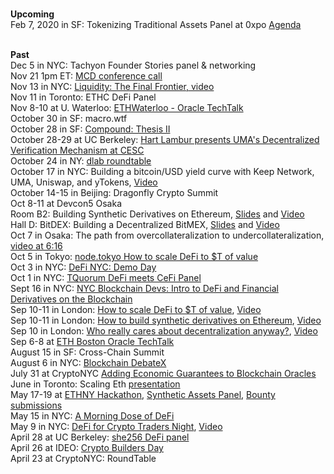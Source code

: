 <br><b>Upcoming</b>
<br>Feb 7, 2020 in SF: Tokenizing Traditional Assets Panel at 0xpo [Agenda](https://www.0xpo.com/)


<br><b>Past</b>
<br>Dec 5 in NYC: Tachyon Founder Stories panel & networking
<br>Nov 21 1pm ET: [MCD conference call](https://www.youtube.com/watch?v=BcQKQGB13s4#action=share)
<br>Nov 13 in NYC: [Liquidity: The Final Frontier, video](https://drive.google.com/file/d/1OlHolwkkot1OtZe40wSNVBYTe7aKpITo/view)
<br>Nov 11 in Toronto: ETHC DeFi Panel
<br>Nov 8-10 at U. Waterloo: [ETHWaterloo - Oracle TechTalk](https://www.youtube.com/watch?v=9tmAygPYriI&list=PLXzKMXK2aHh5MUIMJNzVQ4DevyRmrAGE0&index=45)
<br>October 30 in SF: macro.wtf
<br>October 28 in SF: [Compound: Thesis II](https://www.eventbrite.com/e/compound-thesis-ii-tickets-74043679639)
<br>October 28-29 at UC Berkeley: [Hart Lambur presents UMA's Decentralized Verification Mechanism at CESC](https://cesc.io)
<br>October 24 in NY: [dlab roundtable](https://www.eventbrite.com/e/dlab-deep-dives-tickets-75203047339)
<br>October 17 in NYC: Building a bitcoin/USD yield curve with Keep Network, UMA, Uniswap, and yTokens, [Video](https://youtu.be/5Ky78wFFHjk)
<br>October 14-15 in Beijing: Dragonfly Crypto Summit
<br>Oct 8-11 at Devcon5 Osaka
<br>Room B2: Building Synthetic Derivatives on Ethereum, [Slides](https://docs.google.com/presentation/d/1syx5UmERftHfuiLeuSatI-GZGMIkkSPggRpNaDxDjkU/edit?usp=sharing) and [Video](https://www.youtube.com/watch?v=TjeB27zIn4g)
<br>Hall D: BitDEX: Building a Decentralized BitMEX, [Slides](https://docs.google.com/presentation/d/19SuDaniZD7alZVsPDHIIpHBVKRJfMe9bRFVnBqqIoJA/edit?usp=sharing) and [Video](https://www.youtube.com/watch?v=4Uwznzfne1w)
<br>Oct 7 in Osaka: The path from overcollateralization to undercollateralization, [video at 6:16](https://youtu.be/M8fBFhi-EE0)
<br> Oct 5 in Tokyo: [node.tokyo How to scale DeFi to $T of value](https://nodetokyo.jp/schedule/)
<br>Oct 3 in NYC: [DeFi NYC: Demo Day](https://www.meetup.com/DeFiNYC/events/265090673/)
<br>Oct 1 in NYC: [TQuorum DeFi meets CeFi Panel](http://tquorum.com/)
<br>Sept 16 in NYC: [NYC Blockchain Devs: Intro to DeFi and Financial Derivatives on the Blockchain](https://www.meetup.com/nyc-blockchain-devs/events/264896876/)
<br>Sep 10-11 in London: [How to scale DeFi to $T of value](https://defisumm.it), [Video](https://www.youtube.com/watch?v=T-AbXAeTKtQ)
<br>Sep 10-11 in London: [How to build synthetic derivatives on Ethereum](https://defisumm.it), [Video](https://www.youtube.com/watch?v=KxL4oJN4Adw&list=PLhbK0NpGv8dWsjLpYA-OM4gQk-GdQe7X2&index=14&t=190s)
<br>Sep 10 in London: [Who really cares about decentralization anyway?](https://www.meetup.com/0xCommunity/events/264324368/), [Video](https://www.youtube.com/watch?v=i_-ujemOF7Y&feature=youtu.be)
<br>Sep 6-8 at [ETH Boston Oracle TechTalk](https://www.youtube.com/watch?v=Qe85PsrS7Ho)
<br>August 15 in SF: Cross-Chain Summit
<br>August 6 in NYC: [Blockchain DebateX](https://www.eventbrite.com/e/two-sigma-ventures-presents-debatex-blockchain-tickets-65440677829?)
<br>July 31 at CryptoNYC [Adding Economic Guarantees to Blockchain Oracles](https://www.meetup.com/Crypto-NYC/events/263295980/?rv=me1&_xtd=gatlbWFpbF9jbGlja9oAJDI1MTE0MmI5LTI0ZjEtNDQ1NC04MjUzLWI3MjcxZTQ2NGY4Yg&_af=event&_af_eid=263295980)
<br>June in Toronto: Scaling Eth [presentation](http://bit.ly/UMA-Scaling-ETH)
<br>May 17-19 at [ETHNY Hackathon](https://ethnewyork.com/#schedule), [Synthetic Assets Panel](https://www.youtube.com/watch?v=9y5jz8B5HNU), [Bounty submissions](https://ethnewyork.devpost.com/submissions/search?utf8=%E2%9C%93&prize_filter%5Bprizes%5D%5B%5D=30342)
<br>May 15 in NYC: [A Morning Dose of DeFi](https://www.eventbrite.com/e/morning-dose-of-defi-tickets-60666470045)
<br>May 9 in NYC: [DeFi for Crypto Traders Night](https://www.eventbrite.com/e/defi-for-crypto-traders-tickets-60421006858#), [Video](https://www.youtube.com/watch?v=F0TD08Gw6lY)
<br>April 28 at UC Berkeley: [she256 DeFi panel](https://youtu.be/4np_2K8WNPU?t=7848)
<br>April 26 at IDEO: [Crypto Builders Day](https://www.ideocolab.com/startupstudio/)
<br>April 23 at CryptoNYC: RoundTable
